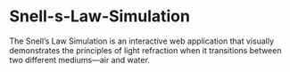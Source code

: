 # Snell-s-Law-Simulation
The Snell’s Law Simulation is an interactive web application that visually demonstrates the principles of light refraction when it transitions between two different mediums—air and water.
